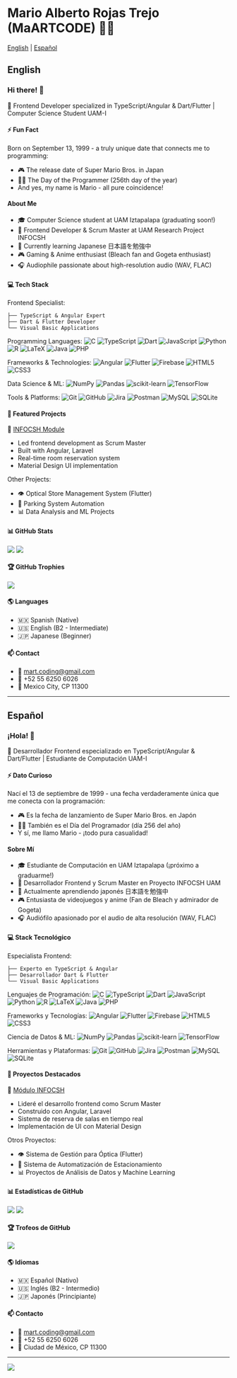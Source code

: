 # Mario Alberto Rojas Trejo (MaARTCODE) 👨‍💻

[English](#english) | [Español](#español)

## English

### Hi there! 👋 

🎯 Frontend Developer specialized in TypeScript/Angular & Dart/Flutter | Computer Science Student UAM-I

#### ⚡ Fun Fact
Born on September 13, 1999 - a truly unique date that connects me to programming:
- 🎮 The release date of Super Mario Bros. in Japan
- 👨‍💻 The Day of the Programmer (256th day of the year)
- And yes, my name is Mario - all pure coincidence!

#### About Me
- 🎓 Computer Science student at UAM Iztapalapa (graduating soon!)
- 💼 Frontend Developer & Scrum Master at UAM Research Project INFOCSH
- 🌱 Currently learning Japanese 日本語を勉強中
- 🎮 Gaming & Anime enthusiast (Bleach fan and Gogeta enthusiast)
- 🎧 Audiophile passionate about high-resolution audio (WAV, FLAC)

#### 💻 Tech Stack

Frontend Specialist:
```
├── TypeScript & Angular Expert
├── Dart & Flutter Developer
└── Visual Basic Applications
```

Programming Languages:
![C](https://img.shields.io/badge/c-%2300599C.svg?style=for-the-badge&logo=c&logoColor=white)
![TypeScript](https://img.shields.io/badge/typescript-%23007ACC.svg?style=for-the-badge&logo=typescript&logoColor=white)
![Dart](https://img.shields.io/badge/dart-%230175C2.svg?style=for-the-badge&logo=dart&logoColor=white)
![JavaScript](https://img.shields.io/badge/javascript-%23323330.svg?style=for-the-badge&logo=javascript&logoColor=%23F7DF1E)
![Python](https://img.shields.io/badge/python-3670A0?style=for-the-badge&logo=python&logoColor=ffdd54)
![R](https://img.shields.io/badge/r-%23276DC3.svg?style=for-the-badge&logo=r&logoColor=white)
![LaTeX](https://img.shields.io/badge/latex-%23008080.svg?style=for-the-badge&logo=latex&logoColor=white)
![Java](https://img.shields.io/badge/java-%23ED8B00.svg?style=for-the-badge&logo=openjdk&logoColor=white)
![PHP](https://img.shields.io/badge/php-%23777BB4.svg?style=for-the-badge&logo=php&logoColor=white)

Frameworks & Technologies:
![Angular](https://img.shields.io/badge/angular-%23DD0031.svg?style=for-the-badge&logo=angular&logoColor=white)
![Flutter](https://img.shields.io/badge/Flutter-%2302569B.svg?style=for-the-badge&logo=Flutter&logoColor=white)
![Firebase](https://img.shields.io/badge/firebase-a08021?style=for-the-badge&logo=firebase&logoColor=ffcd34)
![HTML5](https://img.shields.io/badge/html5-%23E34F26.svg?style=for-the-badge&logo=html5&logoColor=white)
![CSS3](https://img.shields.io/badge/css3-%231572B6.svg?style=for-the-badge&logo=css3&logoColor=white)

Data Science & ML:
![NumPy](https://img.shields.io/badge/numpy-%23013243.svg?style=for-the-badge&logo=numpy&logoColor=white)
![Pandas](https://img.shields.io/badge/pandas-%23150458.svg?style=for-the-badge&logo=pandas&logoColor=white)
![scikit-learn](https://img.shields.io/badge/scikit--learn-%23F7931E.svg?style=for-the-badge&logo=scikit-learn&logoColor=white)
![TensorFlow](https://img.shields.io/badge/TensorFlow-%23FF6F00.svg?style=for-the-badge&logo=TensorFlow&logoColor=white)

Tools & Platforms:
![Git](https://img.shields.io/badge/git-%23F05033.svg?style=for-the-badge&logo=git&logoColor=white)
![GitHub](https://img.shields.io/badge/github-%23121011.svg?style=for-the-badge&logo=github&logoColor=white)
![Jira](https://img.shields.io/badge/jira-%230A0FFF.svg?style=for-the-badge&logo=jira&logoColor=white)
![Postman](https://img.shields.io/badge/Postman-FF6C37?style=for-the-badge&logo=postman&logoColor=white)
![MySQL](https://img.shields.io/badge/mysql-4479A1.svg?style=for-the-badge&logo=mysql&logoColor=white)
![SQLite](https://img.shields.io/badge/sqlite-%2307405e.svg?style=for-the-badge&logo=sqlite&logoColor=white)

#### 🚀 Featured Projects

🏢 [INFOCSH Module](https://infocsh.izt.uam.mx/informatica-modulo/consulta)
- Led frontend development as Scrum Master
- Built with Angular, Laravel
- Real-time room reservation system
- Material Design UI implementation

Other Projects:
- 👁️ Optical Store Management System (Flutter)
- 🚗 Parking System Automation
- 📊 Data Analysis and ML Projects

#### 📊 GitHub Stats

![](https://github-readme-stats.vercel.app/api?username=MaARTCODE&theme=dark&hide_border=false&include_all_commits=true&count_private=true)
![](https://github-readme-streak-stats.herokuapp.com/?user=MaARTCODE&theme=dark&hide_border=false)

#### 🏆 GitHub Trophies
![](https://github-profile-trophy.vercel.app/?username=MaARTCODE&theme=radical&no-frame=false&no-bg=true&margin-w=4)

#### 🌎 Languages
- 🇲🇽 Spanish (Native)
- 🇺🇸 English (B2 - Intermediate)
- 🇯🇵 Japanese (Beginner)

#### 📫 Contact
- 📧 mart.coding@gmail.com
- 📱 +52 55 6250 6026
- 📍 Mexico City, CP 11300

---

## Español

### ¡Hola! 👋

🎯 Desarrollador Frontend especializado en TypeScript/Angular & Dart/Flutter | Estudiante de Computación UAM-I

#### ⚡ Dato Curioso
Nací el 13 de septiembre de 1999 - una fecha verdaderamente única que me conecta con la programación:
- 🎮 Es la fecha de lanzamiento de Super Mario Bros. en Japón
- 👨‍💻 También es el Día del Programador (día 256 del año)
- Y sí, me llamo Mario - ¡todo pura casualidad!

#### Sobre Mí
- 🎓 Estudiante de Computación en UAM Iztapalapa (¡próximo a graduarme!)
- 💼 Desarrollador Frontend y Scrum Master en Proyecto INFOCSH UAM
- 🌱 Actualmente aprendiendo japonés 日本語を勉強中
- 🎮 Entusiasta de videojuegos y anime (Fan de Bleach y admirador de Gogeta)
- 🎧 Audiófilo apasionado por el audio de alta resolución (WAV, FLAC)

#### 💻 Stack Tecnológico

Especialista Frontend:
```
├── Experto en TypeScript & Angular
├── Desarrollador Dart & Flutter
└── Visual Basic Applications
```

Lenguajes de Programación:
![C](https://img.shields.io/badge/c-%2300599C.svg?style=for-the-badge&logo=c&logoColor=white)
![TypeScript](https://img.shields.io/badge/typescript-%23007ACC.svg?style=for-the-badge&logo=typescript&logoColor=white)
![Dart](https://img.shields.io/badge/dart-%230175C2.svg?style=for-the-badge&logo=dart&logoColor=white)
![JavaScript](https://img.shields.io/badge/javascript-%23323330.svg?style=for-the-badge&logo=javascript&logoColor=%23F7DF1E)
![Python](https://img.shields.io/badge/python-3670A0?style=for-the-badge&logo=python&logoColor=ffdd54)
![R](https://img.shields.io/badge/r-%23276DC3.svg?style=for-the-badge&logo=r&logoColor=white)
![LaTeX](https://img.shields.io/badge/latex-%23008080.svg?style=for-the-badge&logo=latex&logoColor=white)
![Java](https://img.shields.io/badge/java-%23ED8B00.svg?style=for-the-badge&logo=openjdk&logoColor=white)
![PHP](https://img.shields.io/badge/php-%23777BB4.svg?style=for-the-badge&logo=php&logoColor=white)

Frameworks y Tecnologías:
![Angular](https://img.shields.io/badge/angular-%23DD0031.svg?style=for-the-badge&logo=angular&logoColor=white)
![Flutter](https://img.shields.io/badge/Flutter-%2302569B.svg?style=for-the-badge&logo=Flutter&logoColor=white)
![Firebase](https://img.shields.io/badge/firebase-a08021?style=for-the-badge&logo=firebase&logoColor=ffcd34)
![HTML5](https://img.shields.io/badge/html5-%23E34F26.svg?style=for-the-badge&logo=html5&logoColor=white)
![CSS3](https://img.shields.io/badge/css3-%231572B6.svg?style=for-the-badge&logo=css3&logoColor=white)

Ciencia de Datos & ML:
![NumPy](https://img.shields.io/badge/numpy-%23013243.svg?style=for-the-badge&logo=numpy&logoColor=white)
![Pandas](https://img.shields.io/badge/pandas-%23150458.svg?style=for-the-badge&logo=pandas&logoColor=white)
![scikit-learn](https://img.shields.io/badge/scikit--learn-%23F7931E.svg?style=for-the-badge&logo=scikit-learn&logoColor=white)
![TensorFlow](https://img.shields.io/badge/TensorFlow-%23FF6F00.svg?style=for-the-badge&logo=TensorFlow&logoColor=white)

Herramientas y Plataformas:
![Git](https://img.shields.io/badge/git-%23F05033.svg?style=for-the-badge&logo=git&logoColor=white)
![GitHub](https://img.shields.io/badge/github-%23121011.svg?style=for-the-badge&logo=github&logoColor=white)
![Jira](https://img.shields.io/badge/jira-%230A0FFF.svg?style=for-the-badge&logo=jira&logoColor=white)
![Postman](https://img.shields.io/badge/Postman-FF6C37?style=for-the-badge&logo=postman&logoColor=white)
![MySQL](https://img.shields.io/badge/mysql-4479A1.svg?style=for-the-badge&logo=mysql&logoColor=white)
![SQLite](https://img.shields.io/badge/sqlite-%2307405e.svg?style=for-the-badge&logo=sqlite&logoColor=white)

#### 🚀 Proyectos Destacados

🏢 [Módulo INFOCSH](https://infocsh.izt.uam.mx/informatica-modulo/consulta)
- Lideré el desarrollo frontend como Scrum Master
- Construido con Angular, Laravel
- Sistema de reserva de salas en tiempo real
- Implementación de UI con Material Design

Otros Proyectos:
- 👁️ Sistema de Gestión para Óptica (Flutter)
- 🚗 Sistema de Automatización de Estacionamiento
- 📊 Proyectos de Análisis de Datos y Machine Learning

#### 📊 Estadísticas de GitHub

![](https://github-readme-stats.vercel.app/api?username=MaARTCODE&theme=dark&hide_border=false&include_all_commits=true&count_private=true)
![](https://github-readme-streak-stats.herokuapp.com/?user=MaARTCODE&theme=dark&hide_border=false)

#### 🏆 Trofeos de GitHub
![](https://github-profile-trophy.vercel.app/?username=MaARTCODE&theme=radical&no-frame=false&no-bg=true&margin-w=4)

#### 🌎 Idiomas
- 🇲🇽 Español (Nativo)
- 🇺🇸 Inglés (B2 - Intermedio)
- 🇯🇵 Japonés (Principiante)

#### 📫 Contacto
- 📧 mart.coding@gmail.com
- 📱 +52 55 6250 6026
- 📍 Ciudad de México, CP 11300

---
[![](https://visitcount.itsvg.in/api?id=MaARTCODE&icon=0&color=0)](https://visitcount.itsvg.in)
